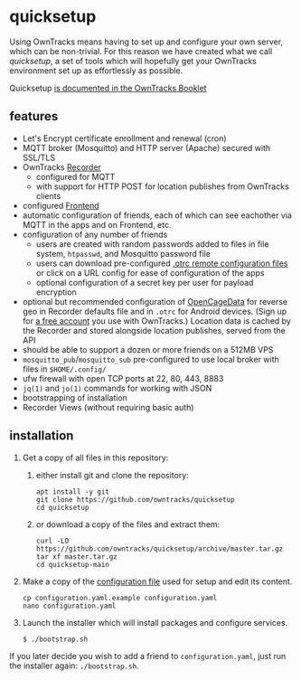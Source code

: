 # quicksetup

Using OwnTracks means having to set up and configure your own server, which can be non-trivial. For this reason we have created what we call _quicksetup_, a set of tools which will hopefully get your OwnTracks environment set up as effortlessly as possible.

Quicksetup [is documented in the OwnTracks Booklet](https://owntracks.org/booklet/guide/quicksetup/)

## features

- Let's Encrypt certificate enrollment and renewal (cron)
- MQTT broker (Mosquitto) and HTTP server (Apache) secured with SSL/TLS
- OwnTracks [Recorder](https://github.com/owntracks/recorder)
  - configured for MQTT
  - with support for HTTP POST for location publishes from OwnTracks clients
- configured [Frontend](https://github.com/owntracks/frontend)
- automatic configuration of friends, each of which can see eachother via MQTT in the apps and on Frontend, etc.
- configuration of any number of friends
  - users are created with random passwords added to files in file system, `htpasswd`, and Mosquitto password file
  - users can download pre-configured [.otrc remote configuration files](https://owntracks.org/booklet/features/remoteconfig/) or click on a URL config for ease of configuration of the apps
  - optional configuration of a secret key per user for payload encryption
- optional but recommended configuration of [OpenCageData](https://opencagedata.com/) for reverse geo in Recorder defaults file and in `.otrc` for Android devices. (Sign up for [a free account](https://opencagedata.com/users/sign_up) you use with OwnTracks.) Location data is cached by the Recorder and stored alongside location publishes, served from the API
- should be able to support a dozen or more friends on a 512MB VPS
- `mosquitto_pub`/`mosquitto_sub` pre-configured to use local broker with files in `$HOME/.config/`
- ufw firewall with open TCP ports at 22, 80, 443, 8883
- `jq(1)` and `jo(1)` commands for working with JSON
- bootstrapping of installation
- Recorder Views (without requiring basic auth)

## installation

1. Get a copy of all files in this repository:
   1. either install git and clone the repository:
      ```console
      apt install -y git
      git clone https://github.com/owntracks/quicksetup
      cd quicksetup
      ```
   2. or download a copy of the files and extract them:
      ```console
      curl -LO https://github.com/owntracks/quicksetup/archive/master.tar.gz
      tar xf master.tar.gz
      cd quicksetup-main
      ```

2. Make a copy of the [configuration file](configuration.yaml.example) used for setup and edit its content.
   ```console
   cp configuration.yaml.example configuration.yaml
   nano configuration.yaml
   ```

3. Launch the installer which will install packages and configure services.
   ```console
   $ ./bootstrap.sh
   ```

If you later decide you wish to add a friend to `configuration.yaml`, just run the installer again: `./bootstrap.sh`.

